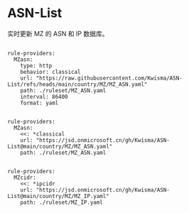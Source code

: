
# ASN-List

实时更新 MZ 的 ASN 和 IP 数据库。

<pre><code class="language-javascript">
rule-providers:
  MZasn:
    type: http
    behavior: classical
    url: "https://raw.githubusercontent.com/Kwisma/ASN-List/refs/heads/main/country/MZ/MZ_ASN.yaml"
    path: ./ruleset/MZ_ASN.yaml
    interval: 86400
    format: yaml
</code></pre>

<pre><code class="language-javascript">
rule-providers:
  MZasn:
    <<: *classical
    url: "https://jsd.onmicrosoft.cn/gh/Kwisma/ASN-List@main/country/MZ/MZ_ASN.yaml"
    path: ./ruleset/MZ_ASN.yaml
</code></pre>

<pre><code class="language-javascript">
rule-providers:
  MZcidr:
    <<: *ipcidr
    url: "https://jsd.onmicrosoft.cn/gh/Kwisma/ASN-List@main/country/MZ/MZ_IP.yaml"
    path: ./ruleset/MZ_IP.yaml
</code></pre>